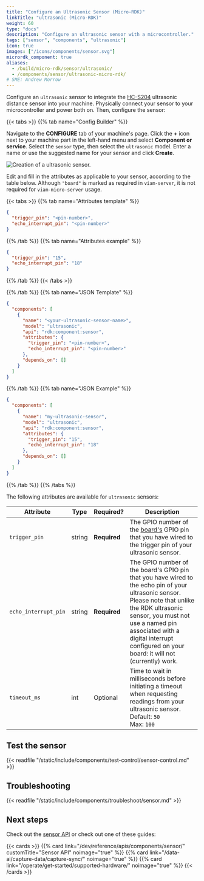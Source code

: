 ```yaml
---
title: "Configure an Ultrasonic Sensor (Micro-RDK)"
linkTitle: "ultrasonic (Micro-RDK)"
weight: 60
type: "docs"
description: "Configure an ultrasonic sensor with a microcontroller."
tags: ["sensor", "components", "ultrasonic"]
icon: true
images: ["/icons/components/sensor.svg"]
micrordk_component: true
aliases:
  - /build/micro-rdk/sensor/ultrasonic/
  - /components/sensor/ultrasonic-micro-rdk/
# SME: Andrew Morrow
---
```


Configure an `ultrasonic` sensor to integrate the [HC-S204](https://www.sparkfun.com/products/15569) ultrasonic distance sensor into your machine.
Physically connect your sensor to your microcontroller and power both on.
Then, configure the sensor:

{{< tabs >}}
{{% tab name="Config Builder" %}}

Navigate to the **CONFIGURE** tab of your machine's page.
Click the **+** icon next to your machine part in the left-hand menu and select **Component or service**.
Select the `sensor` type, then select the `ultrasonic` model.
Enter a name or use the suggested name for your sensor and click **Create**.

![Creation of a ultrasonic sensor.](/build/micro-rdk/ultrasonic/ultrasonic-sensor-ui-config.png)

Edit and fill in the attributes as applicable to your sensor, according to the table below.
Although `"board"` is marked as required in `viam-server`, it is not required for `viam-micro-server` usage.

{{< tabs >}}
{{% tab name="Attributes template" %}}

```json {class="line-numbers linkable-line-numbers"}
{
  "trigger_pin": "<pin-number>",
  "echo_interrupt_pin": "<pin-number>"
}
```

{{% /tab %}}
{{% tab name="Attributes example" %}}

```json {class="line-numbers linkable-line-numbers"}
{
  "trigger_pin": "15",
  "echo_interrupt_pin": "18"
}
```

{{% /tab %}}
{{< /tabs >}}

{{% /tab %}}
{{% tab name="JSON Template" %}}

```json {class="line-numbers linkable-line-numbers"}
{
  "components": [
    {
      "name": "<your-ultrasonic-sensor-name>",
      "model": "ultrasonic",
      "api": "rdk:component:sensor",
      "attributes": {
        "trigger_pin": "<pin-number>",
        "echo_interrupt_pin": "<pin-number>"
      },
      "depends_on": []
    }
  ]
}
```

{{% /tab %}}
{{% tab name="JSON Example" %}}

```json {class="line-numbers linkable-line-numbers"}
{
  "components": [
    {
      "name": "my-ultrasonic-sensor",
      "model": "ultrasonic",
      "api": "rdk:component:sensor",
      "attributes": {
        "trigger_pin": "15",
        "echo_interrupt_pin": "18"
      },
      "depends_on": []
    }
  ]
}
```

{{% /tab %}}
{{% /tabs %}}

The following attributes are available for `ultrasonic` sensors:

<!-- prettier-ignore -->
| Attribute | Type | Required? | Description |
| --------- | ---- | --------- | ----------- |
| `trigger_pin` | string | **Required** | The GPIO number of the [board's](/operate/reference/components/board/) GPIO pin that you have wired to the trigger pin of your ultrasonic sensor. |
| `echo_interrupt_pin` | string | **Required** | The GPIO number of the board's GPIO pin that you have wired to the echo pin of your ultrasonic sensor. Please note that unlike the RDK ultrasonic sensor, you must not use a named pin associated with a digital interrupt configured on your board: it will not (currently) work. |
| `timeout_ms`  | int | Optional | Time to wait in milliseconds before initiating a timeout when requesting readings from your ultrasonic sensor. <br> Default: `50` <br> Max: `100` |

## Test the sensor

{{< readfile "/static/include/components/test-control/sensor-control.md" >}}

## Troubleshooting

{{< readfile "/static/include/components/troubleshoot/sensor.md" >}}

## Next steps

Check out the [sensor API](/dev/reference/apis/components/sensor/) or check out one of these guides:

{{< cards >}}
{{% card link="/dev/reference/apis/components/sensor/" customTitle="Sensor API" noimage="true" %}}
{{% card link="/data-ai/capture-data/capture-sync/" noimage="true" %}}
{{% card link="/operate/get-started/supported-hardware/" noimage="true" %}}
{{< /cards >}}
